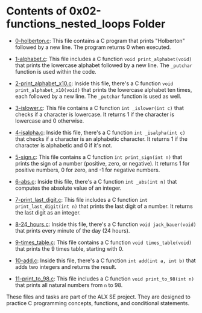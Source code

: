 # Contents of 0x02-functions_nested_loops Folder

- [0-holberton.c](./0-holberton.c): This file contains a C program that prints "Holberton" followed by a new line. The program returns 0 when executed.

- [1-alphabet.c](./1-alphabet.c): This file includes a C function `void print_alphabet(void)` that prints the lowercase alphabet followed by a new line. The `_putchar` function is used within the code.

- [2-print_alphabet_x10.c](./2-print_alphabet_x10.c): Inside this file, there's a C function `void print_alphabet_x10(void)` that prints the lowercase alphabet ten times, each followed by a new line. The `_putchar` function is used as well.

- [3-islower.c](./3-islower.c): This file contains a C function `int _islower(int c)` that checks if a character is lowercase. It returns 1 if the character is lowercase and 0 otherwise.

- [4-isalpha.c](./4-isalpha.c): Inside this file, there's a C function `int _isalpha(int c)` that checks if a character is an alphabetic character. It returns 1 if the character is alphabetic and 0 if it's not.

- [5-sign.c](./5-sign.c): This file contains a C function `int print_sign(int n)` that prints the sign of a number (positive, zero, or negative). It returns 1 for positive numbers, 0 for zero, and -1 for negative numbers.

- [6-abs.c](./6-abs.c): Inside this file, there's a C function `int _abs(int n)` that computes the absolute value of an integer.

- [7-print_last_digit.c](./7-print_last_digit.c): This file includes a C function `int print_last_digit(int n)` that prints the last digit of a number. It returns the last digit as an integer.

- [8-24_hours.c](./8-24_hours.c): Inside this file, there's a C function `void jack_bauer(void)` that prints every minute of the day (24 hours).

- [9-times_table.c](./9-times_table.c): This file contains a C function `void times_table(void)` that prints the 9 times table, starting with 0.

- [10-add.c](./10-add.c): Inside this file, there's a C function `int add(int a, int b)` that adds two integers and returns the result.

- [11-print_to_98.c](./11-print_to_98.c): This file includes a C function `void print_to_98(int n)` that prints all natural numbers from `n` to 98.

These files and tasks are part of the ALX SE project. They are designed to practice C programming concepts, functions, and conditional statements.
